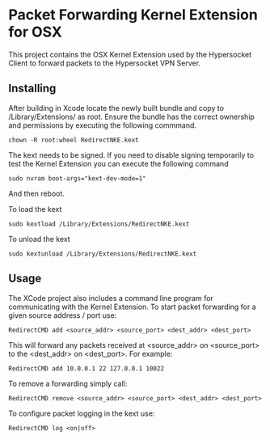 Packet Forwarding Kernel Extension for OSX
==========================================

This project contains the OSX Kernel Extension used by the Hypersocket Client 
to forward packets to the Hypersocket VPN Server.

Installing
----------

After building in Xcode locate the newly built bundle and copy to /Library/Extensions/ as root. Ensure the bundle has the correct ownership and permissions by executing the following commmand.

`chown -R root:wheel RedirectNKE.kext`

The kext needs to be signed. If you need to disable signing temporarily to test the Kernel Extension you can execute the following command

`sudo nvram boot-args="kext-dev-mode=1"`

And then reboot.

To load the kext

`sudo kextload /Library/Extensions/RedirectNKE.kext`

To unload the kext

`sudo kextunload /Library/Extensions/RedirectNKE.kext`

Usage
-----

The XCode project also includes a command line program for communicating with the Kernel Extension. To start packet forwarding for a given source address / port use:

`RedirectCMD add <source_addr> <source_port> <dest_addr> <dest_port>`

This will forward any packets received at <source_addr> on <source_port> to the <dest_addr> on <dest_port>. For example:

`RedirectCMD add 10.0.0.1 22 127.0.0.1 10022`

To remove a forwarding simply call:

`RedirectCMD remove <source_addr> <source_port> <dest_addr> <dest_port>`

To configure packet logging in the kext use:

`RedirectCMD log <on|off>`
